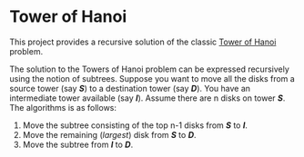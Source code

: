 Tower of Hanoi
===============

This project provides a recursive solution of the classic [Tower of Hanoi](https://en.wikipedia.org/wiki/Tower_of_Hanoi) problem.

The solution to the Towers of Hanoi problem can be expressed recursively using the notion of subtrees. Suppose you want to move all the disks from a source tower (say ***S***) to a destination tower (say ***D***). You have an intermediate tower available (say ***I***). Assume there are n disks on tower ***S***. The algorithms is as follows:

1. Move the subtree consisting of the top n-1 disks from ***S*** to ***I***.
2. Move the remaining (*largest*) disk from ***S*** to ***D***.
3. Move the subtree from ***I*** to ***D***. 